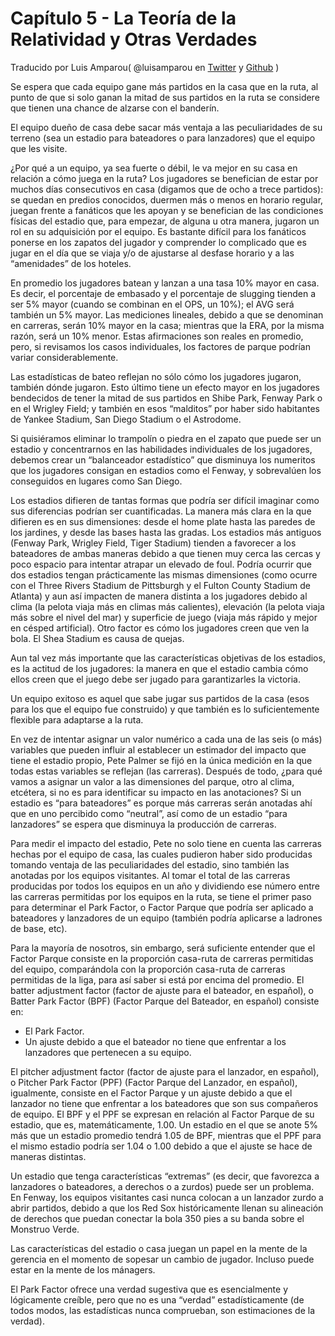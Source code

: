 # Capítulo 5 - La Teoría de la Relatividad y Otras Verdades

Traducido por Luis Amparou( @luisamparou en [Twitter](https://twitter.com/luisamparou) y  [Github](https://github.com/luisamparou) )

Se espera que cada equipo gane más partidos en la casa que en la ruta, al punto de que si solo ganan la mitad de sus partidos en la ruta se considere que tienen una chance de alzarse con el banderín.

El equipo dueño de casa debe sacar más ventaja a las peculiaridades de su terreno (sea un estadio para bateadores o para lanzadores) que el equipo que les visite.

¿Por qué a un equipo, ya sea fuerte o débil, le va mejor en su casa en relación a cómo juega en la ruta? Los jugadores se benefician de estar por muchos días consecutivos en casa (digamos que de ocho a trece partidos): se quedan en predios conocidos, duermen más o menos en horario regular, juegan frente a fanáticos que les apoyan y se benefician de las condiciones físicas del estadio que, para empezar, de alguna u otra manera, jugaron un rol en su adquisición por el equipo. Es bastante difícil para los fanáticos ponerse en los zapatos del jugador y comprender lo complicado que es jugar en el día que se viaja y/o de ajustarse al desfase horario y a las “amenidades” de los hoteles.

En promedio los jugadores batean y lanzan a una tasa 10% mayor en casa. Es decir, el porcentaje de embasado y el porcentaje de slugging tienden a ser 5% mayor (cuando se combinan en el OPS, un 10%); el AVG será también un 5% mayor. Las mediciones lineales, debido a que se denominan en carreras, serán 10% mayor en la casa; mientras que la ERA, por la misma razón, será un 10% menor. Estas afirmaciones son reales en promedio, pero, si revisamos los casos individuales, los factores de parque podrían variar considerablemente.

Las estadísticas de bateo reflejan no sólo cómo los jugadores jugaron, también dónde jugaron. Esto último tiene un efecto mayor en los jugadores bendecidos de tener la mitad de sus partidos en Shibe Park, Fenway Park o en el Wrigley Field; y también en esos “malditos” por haber sido habitantes de Yankee Stadium, San Diego Stadium o el Astrodome.

Si quisiéramos eliminar lo trampolín o piedra en el zapato que puede ser un estadio y concentrarnos en las habilidades individuales de los jugadores, debemos crear un “balanceador estadístico” que disminuya los numeritos que los jugadores consigan en estadios como el Fenway, y sobrevalúen los conseguidos en lugares como San Diego.

Los estadios difieren de tantas formas que podría ser difícil imaginar como sus diferencias podrían ser cuantificadas. La manera más clara en la que difieren es en sus dimensiones: desde el home plate hasta las paredes de los jardines, y desde las bases hasta las gradas. Los estadios más antiguos (Fenway Park, Wrigley Field, Tiger Stadium) tienden a favorecer a los bateadores de ambas maneras debido a que tienen muy cerca las cercas y poco espacio para intentar atrapar un elevado de foul.
Podría ocurrir que dos estadios tengan prácticamente las mismas dimensiones (como ocurre con el Three Rivers Stadium de Pittsburgh y el Fulton County Stadium de Atlanta) y aun así impacten de manera distinta a los jugadores debido al clima (la pelota viaja más en climas más calientes), elevación (la pelota viaja más sobre el nivel del mar) y superficie de juego (viaja más rápido y mejor en césped artificial). Otro factor es cómo los jugadores creen que ven la bola. El Shea Stadium es causa de quejas.

Aun tal vez más importante que las características objetivas de los estadios, es la actitud de los jugadores: la manera en que el estadio cambia cómo ellos creen que el juego debe ser jugado para garantizarles la victoria.

Un equipo exitoso es aquel que sabe jugar sus partidos de la casa (esos para los que el equipo fue construido) y que también es lo suficientemente flexible para adaptarse a la ruta.

En vez de intentar asignar un valor numérico a cada una de las seis (o más) variables que pueden influir al establecer un estimador del impacto que tiene el estadio propio, Pete Palmer se fijó en la única medición en la que todas estas variables se reflejan (las carreras). Después de todo, ¿para qué vamos a asignar un valor a las dimensiones del parque, otro al clima, etcétera, si no es para identificar su impacto en las anotaciones? Si un estadio es “para bateadores” es porque más carreras serán anotadas ahí que en uno percibido como “neutral”, así como de un estadio “para lanzadores” se espera que disminuya la producción de carreras.

Para medir el impacto del estadio, Pete no solo tiene en cuenta las carreras hechas por el equipo de casa, las cuales pudieron haber sido producidas tomando ventaja de las peculiaridades del estadio, sino también las anotadas por los equipos visitantes. Al tomar el total de las carreras producidas por todos los equipos en un año y dividiendo ese número entre las carreras permitidas por los equipos en la ruta, se tiene el primer paso para determinar el Park Factor, o Factor Parque que podría ser aplicado a bateadores y lanzadores de un equipo (también podría aplicarse a ladrones de base, etc).

Para la mayoría de nosotros, sin embargo, será suficiente entender que el Factor Parque consiste en la proporción casa-ruta de carreras permitidas del equipo, comparándola con la proporción casa-ruta de carreras permitidas de la liga, para así saber si está por encima del promedio. El batter adjustment factor (factor de ajuste para el bateador, en español), o Batter Park Factor (BPF) (Factor Parque del Bateador, en español) consiste en:

* El Park Factor.
* Un ajuste debido a que el bateador no tiene que enfrentar a los lanzadores que pertenecen a su equipo.

El pitcher adjustment factor (factor de ajuste para el lanzador, en español), o Pitcher Park Factor (PPF) (Factor Parque del Lanzador, en español), igualmente, consiste en el Factor Parque y un ajuste debido a que el lanzador no tiene que enfrentar a los bateadores que son sus compañeros de equipo. El BPF y el PPF se expresan en relación al Factor Parque de su estadio, que es, matemáticamente, 1.00. Un estadio en el que se anote 5% más que un estadio promedio tendrá 1.05 de BPF, mientras que el PPF para el mismo estadio podría ser 1.04 o 1.00 debido a que el ajuste se hace de maneras distintas.

Un estadio que tenga características “extremas” (es decir, que favorezca a lanzadores o bateadores, a derechos o a zurdos) puede ser un problema. En Fenway, los equipos visitantes casi nunca colocan a un lanzador zurdo a abrir partidos, debido a que los Red Sox históricamente llenan su alineación de derechos que puedan conectar la bola 350 pies a su banda sobre el Monstruo Verde.

Las características del estadio o casa juegan un papel en la mente de la gerencia en el momento de sopesar un cambio de jugador. Incluso puede estar en la mente de los mánagers.

El Park Factor ofrece una verdad sugestiva que es esencialmente y lógicamente creíble, pero que no es una “verdad” estadísticamente (de todos modos, las estadísticas nunca comprueban, son estimaciones de la verdad).
